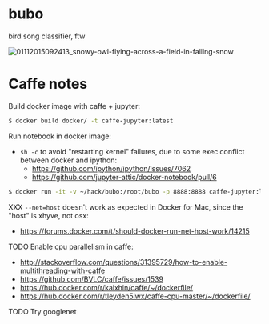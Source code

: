 # bubo
bird song classifier, ftw

![01112015092413_snowy-owl-flying-across-a-field-in-falling-snow](https://cloud.githubusercontent.com/assets/2320606/16715170/daec6e18-468d-11e6-94a9-35669e342fcf.jpg)

# Caffe notes

Build docker image with caffe + jupyter:
```sh
$ docker build docker/ -t caffe-jupyter:latest
```

Run notebook in docker image:
- `sh -c` to avoid "restarting kernel" failures, due to some exec conflict between docker and ipython:
  - https://github.com/ipython/ipython/issues/7062
  - https://github.com/jupyter-attic/docker-notebook/pull/6
```sh
$ docker run -it -v ~/hack/bubo:/root/bubo -p 8888:8888 caffe-jupyter:latest sh -c 'jupyter notebook --ip 0.0.0.0 --debug --no-browser'
```

XXX `--net=host` doesn't work as expected in Docker for Mac, since the "host" is xhyve, not osx:
- https://forums.docker.com/t/should-docker-run-net-host-work/14215

TODO Enable cpu parallelism in caffe:
- http://stackoverflow.com/questions/31395729/how-to-enable-multithreading-with-caffe
- https://github.com/BVLC/caffe/issues/1539
- https://hub.docker.com/r/kaixhin/caffe/~/dockerfile/
- https://hub.docker.com/r/tleyden5iwx/caffe-cpu-master/~/dockerfile/

TODO Try googlenet

